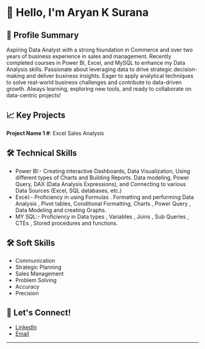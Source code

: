 # 👋 Hello, I'm Aryan K Surana

## 🚀 Profile Summary
Aspiring Data Analyst with a strong foundation in Commerce and over two years of business experience in sales and management. Recently completed courses in Power BI, Excel, and MySQL to enhance my Data Analysis skills. Passionate about leveraging data to drive strategic decision-making and deliver business insights. Eager to apply analytical techniques to solve real-world business challenges and contribute to data-driven growth. Always learning, exploring new tools, and ready to collaborate on data-centric projects!

## 📈 Key Projects
**Project Name 1 #**: Excel Sales Analysis 

## 🛠 Technical Skills
* Power BI:- Creating interactive Dashboards, Data Visualization, Using different types of Charts and Building Reports. Data modeling, Power Query, DAX (Data Analysis Expressions), and Connecting to various Data 
   Sources (Excel, SQL databases, etc.)
* Excel:- Proficiency in using Formulas . Formatting  and performing  Data Analysis , Pivot tables, Conditional Formatting, Charts , Power Query , Data Modeling and creating Graphs.
* MY SQL:-  Proficiency in Data types , Variables , Joins , Sub Queries , CTEs , Stored procedures and functions.
    
## 🛠 Soft Skills
* Communication
* Strategic Planning
* Sales Management
* Problem Solving
* Accuracy
* Precision

## 💬 Let's Connect!
- [LinkedIn](https://www.linkedin.com/in/aryan-surana-12565b27b)
- [Email](mailto:aryansurana27@gmail.com)

---

   









